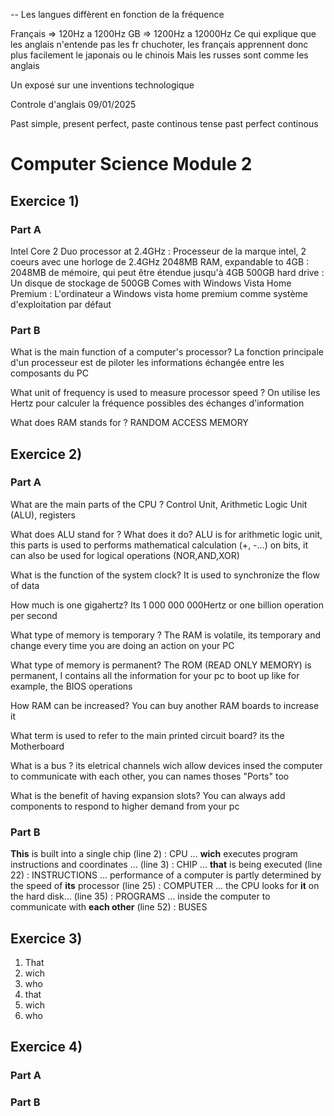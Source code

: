 --
Les langues diffèrent en fonction de la fréquence

Français => 120Hz a 1200Hz
GB => 1200Hz a 12000Hz
 Ce qui explique que les anglais n'entende pas les fr chuchoter, les français apprennent donc plus facilement le japonais ou le chinois
Mais les russes sont comme les anglais

Un exposé sur une inventions technologique


Controle d'anglais 09/01/2025

Past simple, present perfect, paste continous tense past perfect continous


# Computer Science Module 2
## Exercice 1)
### Part A
Intel Core 2 Duo processor at 2.4GHz : Processeur de la marque intel, 2 coeurs avec une horloge de 2.4GHz
2048MB RAM, expandable to 4GB : 2048MB de mémoire, qui peut être étendue jusqu'à 4GB
500GB hard drive : Un disque de stockage de 500GB
Comes with Windows Vista Home Premium : L'ordinateur a Windows vista home premium comme système d'exploitation par défaut 

### Part B
What is the main function of a computer's processor?
	La fonction principale d'un processeur est de piloter les informations échangée entre les composants du PC

What unit of frequency is used to measure processor speed ?
	On utilise les Hertz pour calculer la fréquence possibles des échanges d'information

What does RAM stands for ?
	RANDOM ACCESS MEMORY
## Exercice 2)
### Part A
What are the main parts of the CPU ?
	Control Unit, Arithmetic Logic Unit (ALU), registers

What does ALU stand for ? What does it do?
	ALU is for arithmetic logic unit, this parts is used to performs mathematical calculation (+, -...) on bits, it can also be used for logical operations (NOR,AND,XOR)

What is the function of the system clock?
	It is used to synchronize the flow of data

How much is one gigahertz?
	Its 1 000 000 000Hertz or one billion operation per second

What type of memory is temporary ?
	The RAM is volatile, its temporary and change every time you are doing an action on your PC

What type of memory is permanent?
	The ROM (READ ONLY MEMORY) is permanent, I contains all the information for your pc to boot up like for example, the BIOS operations

How RAM can be increased?
	You can buy another RAM boards to increase it

What term is used to refer to the main printed circuit board?
	its the Motherboard

What is a bus ?
	its eletrical channels wich allow devices insed the computer to communicate with each other, you can names thoses "Ports" too

What is the benefit of having expansion slots?
	You can always add components to respond to higher demand from your pc
### Part B
**This** is built into a single chip (line 2) : CPU
... **wich** executes program instructions and coordinates ... (line 3) : CHIP
... **that** is being executed (line 22) : INSTRUCTIONS
... performance of a computer is partly determined by the speed of **its** processor (line 25) : COMPUTER
... the CPU looks for **it** on the hard disk... (line 35) : PROGRAMS
... inside the computer to communicate with **each other** (line 52) : BUSES


## Exercice 3)
1) That
2) wich
3) who
4) that
5) wich
6) who

## Exercice 4)
### Part A

### Part B
